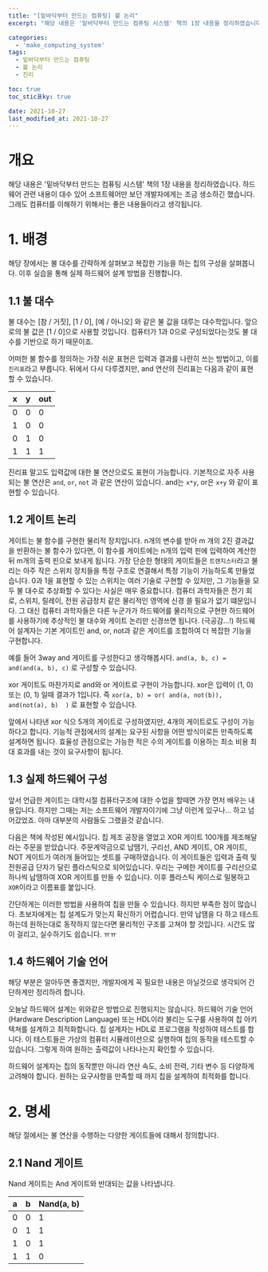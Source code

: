 ```yaml
---
title: "[밑바닥부터 만드는 컴퓨팅] 불 논리"
excerpt: "해당 내용은 '밑바닥부터 만드는 컴퓨팅 시스템' 책의 1장 내용을 정리하였습니다. "

categories:
  - 'make_computing_system'
tags:
  - 밑바닥부터 만드는 컴퓨팅
  - 불 논리
  - 진리

toc: true
toc_stic표ky: true

date: 2021-10-27
last_modified_at: 2021-10-27
---
```


# 개요 

해당 내용은 '밑바닥부터 만드는 컴퓨팅 시스템' 책의 1장 내용을 정리하였습니다.
하드웨어 관련 내용이 대수 있어 소프트웨어만 보던 개발자에게는 조금 생소하긴 했습니다.
그래도 컴퓨터를 이해하기 위해서는 좋은 내용들이라고 생각됩니다.

# 1. 배경

해당 장에서는 불 대수를 간략하게 살펴보고 복잡한 기능을 하는 칩의 구성을 살펴봅니다. 
이후 실습을 통해 실제 하드웨어 설계 방법을 진행합니다.

## 1.1 불 대수

불 대수는 [참 / 거짓], [1 / 0], [예 / 아니오] 와 같은 불 값을 대루는 대수학입니다. 
앞으로의 불 값은 [1 / 0]으로 사용할 것입니다. 
컴퓨터가 1과 0으로 구성되었다는것도 불 대수를 기반으로 하기 때문이죠.

어떠한 불 함수를 정의하는 가장 쉬운 표현은 입력과 결과를 나란히 쓰는 방법이고, 이를 `진리표`라고 부릅니다.
뒤에서 다시 다루겠지만, and 연산의 진리표는 다음과 같이 표현할 수 있습니다. 

| x | y | out|
|---|---|---|
| 0 | 0 | 0 |
| 1 | 0 | 0 |
| 0 | 1 | 0 |
| 1 | 1 | 1 |

진리표 말고도 입력값에 대한 불 연산으로도 표현이 가능합니다. 
기본적으로 자주 사용되는 불 연산은 `and`, `or`, `not` 과 같은 연산이 있습니다. 
and는 `x*y`, or은 `x+y` 와 같이 표현할 수 있습니다. 

## 1.2 게이트 논리

게이트는 불 함수를 구현한 물리적 장치입니다. 
n개의 변수를 받아 m 개의 2진 결과값을 반환하는 불 함수가 있다면, 이 함수를 게이트에는 n개의 입력 핀에 입력하여 계산한 뒤 m개의 출력 핀으로 보내게 됩니다. 
가장 단순한 형태의 게이트들은 `트랜지스터`라고 불리는 아주 작은 스위치 장치들을 특정 구조로 연결해서 특정 기능이 가능하도록 만들었습니다.
0과 1을 표현할 수 있는 스위치는 여러 기술로 구현할 수 있지만, 그 기능들을 모두 불 대수로 추상화할 수 있다는 사실은 매우 중요합니다. 
컴퓨터 과학자들은 전기 회로, 스위치, 릴레이, 전원 공급장치 같은 물리적인 영역에 신경 쓸 필요가 없기 떄문입니다. 
그 대신 컴퓨터 과학자들은 다른 누군가가 하드웨어를 물리적으로 구현한 하드웨어를 사용하기에 추상적인 불 대수와 게이트 논리만 신경쓰면 됩니다. (극공감...!)
하드웨어 설계자는 기본 게이트인 and, or, not과 같은 게이트를 조합하여 더 복잡한 기능을 구현합니다.

예를 들어 3way and 게이트를 구성한다고 생각해봅시다. 
`and(a, b, c) = and(and(a, b), c)` 로 구성할 수 있습니다. 

xor 게이트도 마찬가지로 and와 or 게이트로 구현이 가능합니다. 
xor은 입력이 (1, 0) 또는 (0, 1) 일때 결과가 1입니다. 
즉 `xor(a, b) = or( and(a, not(b)), and(not(a), b)  )` 로 표현할 수 있습니다. 

앞에서 나타낸 xor 식으 5개의 게이트로 구성하였지만, 4개의 게이트로도 구성이 가능하다고 합니다. 
기능적 관점에서의 설계는 요구된 사항을 어떤 방식이로든 만족하도록 설계하면 됩니다. 
효율성 관점으로는 가능한 적은 수의 게이트를 이용하는 최소 비용 최대 효과를 내는 것이 요구사항이 됩니다. 

## 1.3 실제 하드웨어 구성

앞서 언급한 게이트는 대학시절 컴퓨터구조에 대한 수업을 할때면 가장 먼저 배우는 내용입니다.
하지만 그때는 저는 소프트웨어 개발자이기에 그냥 이런게 있구나... 하고 넘어갔었죠. 
아마 대부분의 사람들도 그랬을것 같습니다. 

다음은 책에 작성된 예시입니다. 
칩 제조 공장을 열었고 XOR 게이트 100개를 제조해달라는 주문을 받았습니다. 
주문계약금으로 납땜기, 구리선, AND 게이트, OR 게이트, NOT 게이트가 여러개 들어있는 셋트를 구매하였습니다. 
이 게이트들은 입력과 출력 및 전원공급 단자가 달린 플라스틱으로 되어있습니다. 
우리는 구메한 게이트를 구리선으로 하나씩 납땜하여 XOR 게이트를 만들 수 있습니다. 
이후 플라스틱 케이스로 밀봉하고 `XOR`이라고 이름표를 붙입니다. 

간단하게는 이러한 방법을 사용하여 칩을 만들 수 있습니다. 하지만 부족한 점이 많습니다. 
초보자에게는 칩 설계도가 맞는지 확신하기 어렵습니다. 
만약 납땜을 다 하고 테스트하는데 원하는대로 동작하지 않는다면 물리적인 구조를 고쳐야 할 것입니다. 
시간도 많이 걸리고, 실수하기도 쉽습니다. ㅠㅠ

## 1.4 하드웨어 기술 언어 

해당 부분은 알아두면 좋겠지만, 개발자에게 꼭 필요한 내용은 아닐것으로 생각되어 간단하게만 정리하려 합니다. 

오늘날 하드웨어 설계는 위와같은 방법으로 진행되지는 않습니다. 
하드웨어 기술 언어(Hardware Description Language) 또는 HDL이라 불리는 도구룰 사용하여 칩 아키텍쳐를 설계하고 최적화합니다. 
칩 설계자는 HDL로 프로그램을 작성하여 테스트를 합니다. 
이 테스트들은 가상의 컴퓨터 시뮬레이션으로 실행하여 칩의 동작을 테스트할 수 있습니다.
그렇게 하여 원하는 출력값이 나타나는지 확인할 수 있습니다.  

하드웨어 설계자는 칩의 동작뿐만 아니라 연산 속도, 소비 전력, 기타 변수 등 다양하게 고려해야 합니다. 
원하는 요구사항을 만족할 때 까지 칩을 설계하여 최적화를 합니다. 

# 2. 명세 

해당 절에서는 불 연산을 수행하는 다양한 게이트들에 대해서 정의합니다. 

## 2.1 Nand 게이트 

Nand 게이트는 And 게이트와 반대되는 값을 나타냅니다. 

| a | b | Nand(a, b)|
| --- | --- | --- |
| 0 | 0 | 1 |
| 0 | 1 | 1 |
| 1 | 0 | 1 |
| 1 | 1 | 0 |


